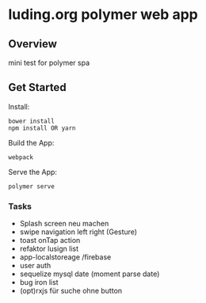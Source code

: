 # luding.org polymer web app
## Overview
mini test for polymer spa 
## Get Started
Install:
```
bower install
npm install OR yarn
```
Build the App:
```
webpack
```
Serve the App:
```
polymer serve
```

### Tasks

* Splash screen neu machen
* swipe navigation left right (Gesture)
* toast onTap action
* refaktor lusign list
* app-localstoreage /firebase
* user auth
* sequelize mysql date (moment parse date)
* bug iron list
* (opt)rxjs für suche ohne button

